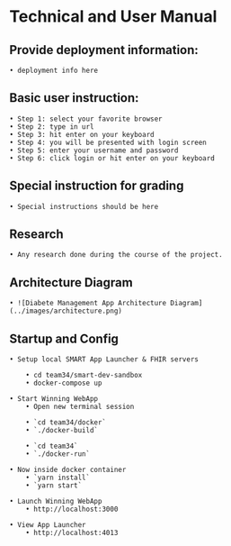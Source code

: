 # Technical and User Manual

## Provide deployment information:
	• deployment info here

## Basic user instruction:
	• Step 1: select your favorite browser
	• Step 2: type in url
	• Step 3: hit enter on your keyboard
	• Step 4: you will be presented with login screen
	• Step 5: enter your username and password
	• Step 6: click login or hit enter on your keyboard

## Special instruction for grading
	• Special instructions should be here

## Research
	• Any research done during the course of the project.

## Architecture Diagram
	• ![Diabete Management App Architecture Diagram](../images/architecture.png)

## Startup and Config
		
	• Setup local SMART App Launcher & FHIR servers

		• cd team34/smart-dev-sandbox  
		• docker-compose up

	• Start Winning WebApp
		• Open new terminal session

		• `cd team34/docker`  
		• `./docker-build`  

		• `cd team34` 
		• `./docker-run`  

	• Now inside docker container
		• `yarn install`  
		• `yarn start` 

	• Launch Winning WebApp
		• http://localhost:3000

	• View App Launcher
		• http://localhost:4013


